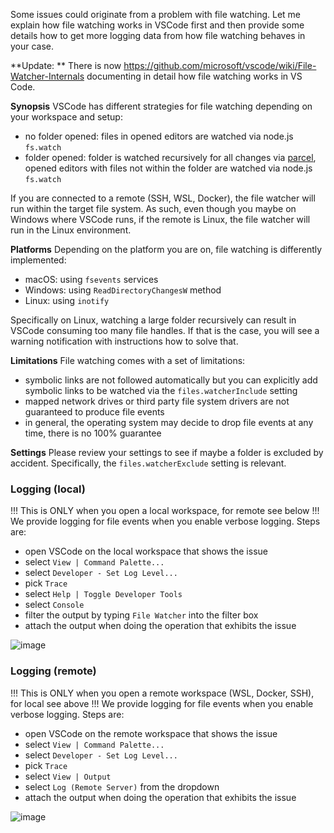 Some issues could originate from a problem with file watching. Let me explain how file watching works in VSCode first and then provide some details how to get more logging data from how file watching behaves in your case.

**Update: ** There is now https://github.com/microsoft/vscode/wiki/File-Watcher-Internals documenting in detail how file watching works in VS Code.

**Synopsis**
VSCode has different strategies for file watching depending on your workspace and setup:
* no folder opened: files in opened editors are watched via node.js `fs.watch`
* folder opened: folder is watched recursively for all changes via [parcel](https://github.com/parcel-bundler/watcher), opened editors with files not within the folder are watched via node.js `fs.watch`

If you are connected to a remote (SSH, WSL, Docker), the file watcher will run within the target file system. As such, even though you maybe on Windows where VSCode runs, if the remote is Linux, the file watcher will run in the Linux environment.

**Platforms**
Depending on the platform you are on, file watching is differently implemented:
* macOS: using `fsevents` services
* Windows: using `ReadDirectoryChangesW` method
* Linux: using `inotify`

Specifically on Linux, watching a large folder recursively can result in VSCode consuming too many file handles. If that is the case, you will see a warning notification with instructions how to solve that.

**Limitations**
File watching comes with a set of limitations:
* symbolic links are not followed automatically but you can explicitly add symbolic links to be watched via the `files.watcherInclude` setting
* mapped network drives or third party file system drivers are not guaranteed to produce file events
* in general, the operating system may decide to drop file events at any time, there is no 100% guarantee

**Settings**
Please review your settings to see if maybe a folder is excluded by accident. Specifically, the `files.watcherExclude` setting is relevant.

### Logging (local)
!!! This is ONLY when you open a local workspace, for remote see below !!!
We provide logging for file events when you enable verbose logging. Steps are:
* open VSCode on the local workspace that shows the issue
* select `View | Command Palette...`
* select `Developer - Set Log Level...`
* pick `Trace`
* select `Help | Toggle Developer Tools`
* select `Console`
* filter the output by typing `File Watcher` into the filter box
* attach the output when doing the operation that exhibits the issue

![image](https://user-images.githubusercontent.com/900690/156323290-f3ba6470-dfed-4066-a19c-951395611738.png)

### Logging (remote)
!!! This is ONLY when you open a remote workspace (WSL, Docker, SSH), for local see above !!!
We provide logging for file events when you enable verbose logging. Steps are:
* open VSCode on the remote workspace that shows the issue
* select `View | Command Palette...`
* select `Developer - Set Log Level...`
* pick `Trace`
* select `View | Output`
* select `Log (Remote Server)` from the dropdown
* attach the output when doing the operation that exhibits the issue

![image](https://user-images.githubusercontent.com/900690/156323886-6b7dfa25-d6ac-4316-9150-80e5c8104d04.png)
